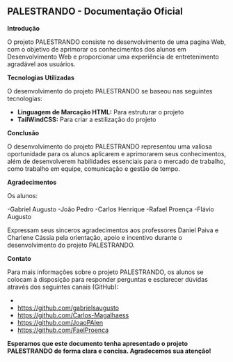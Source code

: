 ## PALESTRANDO - Documentação Oficial

**Introdução**

O projeto PALESTRANDO consiste no desenvolvimento de uma pagina Web, com o objetivo de aprimorar os conhecimentos dos alunos em Desenvolvimento Web e proporcionar uma experiência de entretenimento agradável aos usuários.

**Tecnologias Utilizadas**

O desenvolvimento do projeto PALESTRANDO se baseou nas seguintes tecnologias:

- **Linguagem de Marcação HTML:** Para estruturar o projeto
- **TailWindCSS:** Para criar a estilização do projeto

**Conclusão**

O desenvolvimento do projeto PALESTRANDO representou uma valiosa oportunidade para os alunos aplicarem e aprimorarem seus conhecimentos, além de desenvolverem habilidades essenciais para o mercado de trabalho, como trabalho em equipe, comunicação e gestão de tempo.

**Agradecimentos**

Os alunos:

-Gabriel Augusto
-João Pedro
-Carlos Henrique
-Rafael Proença
-Flávio Augusto

Expressam seus sinceros agradecimentos aos professores Daniel Paiva e Charlene Cássia pela orientação, apoio e incentivo durante o desenvolvimento do projeto PALESTRANDO.

**Contato**

Para mais informações sobre o projeto PALESTRANDO, os alunos se colocam à disposição para responder perguntas e esclarecer dúvidas através dos seguintes canais (GitHub):

-
- https://github.com/gabrielsaugusto
- https://github.com/Carlos-Magalhaess
- https://github.com/JoaoPAlen
- https://github.com/FaelProenca

**Esperamos que este documento tenha apresentado o projeto PALESTRANDO de forma clara e concisa. Agradecemos sua atenção!**
